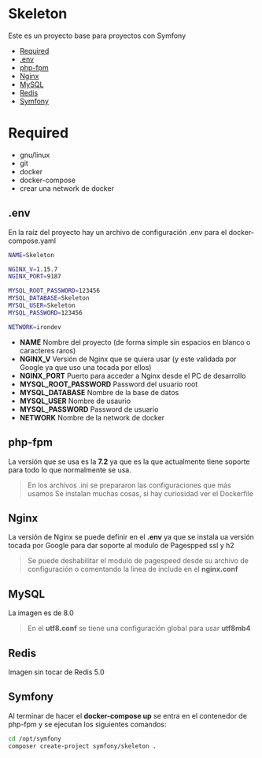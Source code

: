 # Skeleton

Este es un proyecto base para proyectos con Symfony

* [Required](#required)
* [.env](#env)
* [php-fpm](#methods)
* [Nginx](#nginx)
* [MySQL](#mysql)
* [Redis](#redis)
* [Symfony](#symfony)

# Required

- gnu/linux
- git
- docker
- docker-compose
- crear una network de docker

## .env

En la raíz del proyecto hay un archivo de configuración .env para el docker-compose.yaml

````bash
NAME=Skeleton

NGINX_V=1.15.7
NGINX_PORT=9187

MYSQL_ROOT_PASSWORD=123456
MYSQL_DATABASE=Skeleton
MYSQL_USER=Skeleton
MYSQL_PASSWORD=123456

NETWORK=irondev
````

* **NAME** Nombre del proyecto (de forma simple sin espacios en blanco o caracteres raros)
* **NGINX_V** Versión de Nginx que se quiera usar (y este validada por Google ya que uso una tocada por ellos)
* **NGINX_PORT** Puerto para acceder a Nginx desde el PC de desarrollo
* **MYSQL_ROOT_PASSWORD** Password del usuario root
* **MYSQL_DATABASE** Nombre de la base de datos
* **MYSQL_USER** Nombre de usaurio
* **MYSQL_PASSWORD** Password de usuario
* **NETWORK** Nombre de la network de docker


## php-fpm

La versión que se usa es la **7.2** ya que es la que actualmente tiene soporte para todo lo que normalmente se usa.

> En los archivos .ini se prepararon las configuraciones que más usamos
> Se instalan muchas cosas, si hay curiosidad ver el Dockerfile

## Nginx

La versión de Nginx se puede definir en el **.env** ya que se instala ua versión tocada por Google para dar soporte al modulo de Pagespped ssl y h2
> Se puede deshabilitar el modulo de pagespeed desde su archivo de configuración o comentando la linea de include en el **nginx.conf**

## MySQL

La imagen es de 8.0

> En el **utf8.conf** se tiene una configuración global para usar **utf8mb4**

## Redis

Imagen sin tocar de Redis 5.0

## Symfony

Al terminar de hacer el **docker-compose up** se entra en el contenedor de php-fpm y se ejecutan los siguientes comandos:

````bash
cd /opt/symfony
composer create-project symfony/skeleton .
````
